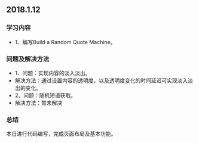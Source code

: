 ## 2018.1.12

### 学习内容
+ 1、编写Build a Random Quote Machine。

### 问题及解决方法
+ 1、问题：实现内容的淡入淡出。
+ 解决方法：通过设置内容的透明度，以及透明度变化的时间延迟可实现淡入淡出的变化。
+ 2、问题：随机短语获取。
+ 解决方法：暂未解决

### 总结
本日进行代码编写，完成页面布局及基本功能。

